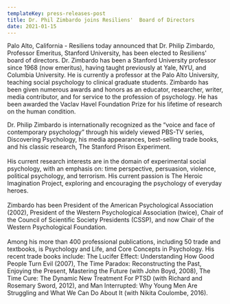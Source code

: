 ```yaml
---
templateKey: press-releases-post
title: Dr. Phil Zimbardo joins Resiliens'  Board of Directors
date: 2021-01-15
---
```

Palo Alto, California - Resiliens today announced that Dr. Philip Zimbardo, Professor Emeritus, Stanford University, has been elected to Resiliens' board of directors. Dr. Zimbardo has been a Stanford University professor since 1968 (now emeritus), having taught previously at Yale, NYU, and Columbia University. He is currently a professor at the Palo Alto University, teaching social psychology to clinical graduate students. Zimbardo has been given numerous awards and honors as an educator, researcher, writer, media contributor, and for service to the profession of psychology. He has been awarded the Vaclav Havel Foundation Prize for his lifetime of research on the human condition.

Dr. Philip Zimbardo is internationally recognized as the “voice and face of contemporary psychology” through his widely viewed PBS-TV series, Discovering Psychology, his media appearances, best-selling trade books, and his classic research, The Stanford Prison Experiment.\
\
His current research interests are in the domain of experimental social psychology, with an emphasis on: time perspective, persuasion, violence, political psychology, and terrorism. His current passion is The Heroic Imagination Project, exploring and encouraging the psychology of everyday heroes.\
\
Zimbardo has been President of the American Psychological Association (2002), President of the Western Psychological Association (twice), Chair of the Council of Scientific Society Presidents (CSSP), and now Chair of the Western Psychological Foundation.\
\
Among his more than 400 professional publications, including 50 trade and textbooks, is Psychology and Life, and Core Concepts in Psychology. His recent trade books include: The Lucifer Effect: Understanding How Good People Turn Evil (2007), The Time Paradox: Reconstructing the Past, Enjoying the Present, Mastering the Future (with John Boyd, 2008), The Time Cure: The Dynamic New Treatment For PTSD (with Richard and Rosemary Sword, 2012), and Man Interrupted: Why Young Men Are Struggling and What We Can Do About It (with Nikita Coulombe, 2016).